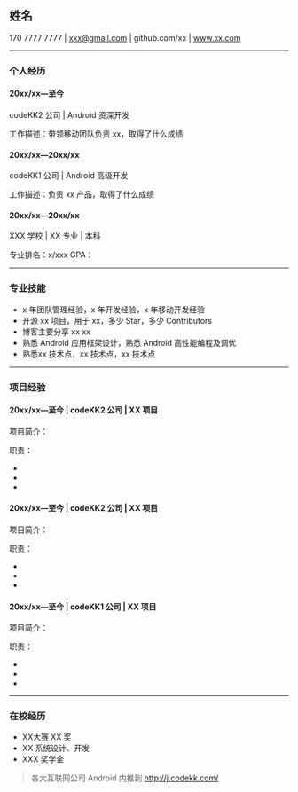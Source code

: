 ## 姓名

170 7777 7777 | xxx@gmail.com | github.com/xx | www.xx.com

---

### 个人经历 

#### 20xx/xx—至今

codeKK2 公司 | Android 资深开发

工作描述：带领移动团队负责 xx，取得了什么成绩

#### 20xx/xx—20xx/xx

codeKK1 公司 | Android 高级开发

工作描述：负责 xx 产品，取得了什么成绩

#### 20xx/xx—20xx/xx

XXX 学校 | XX 专业 | 本科

专业排名：x/xxx		GPA：


---


### 专业技能

* x 年团队管理经验，x 年开发经验，x 年移动开发经验
* 开源 xx 项目，用于 xx，多少 Star，多少 Contributors
* 博客主要分享 xx xx
* 熟悉 Android 应用框架设计，熟悉 Android 高性能编程及调优
* 熟悉xx 技术点，xx 技术点，xx 技术点

---

### 项目经验

#### 20xx/xx—至今 | codeKK2 公司 | XX 项目

项目简介：


职责：

*
*
*

#### 20xx/xx—至今 | codeKK2 公司 | XX 项目

项目简介：


职责：

*
*
*

#### 20xx/xx—至今 | codeKK1 公司 | XX 项目

项目简介：


职责：

*
*
*

---

### 在校经历

* XX大赛 XX 奖
* XX 系统设计、开发
* XXX 奖学金


> 各大互联网公司 Android 内推到 http://j.codekk.com/